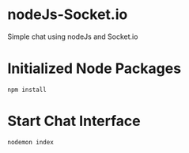 # nodeJs-Socket.io
   Simple chat using nodeJs and Socket.io

# Initialized Node Packages 

    npm install

# Start Chat Interface

    nodemon index



